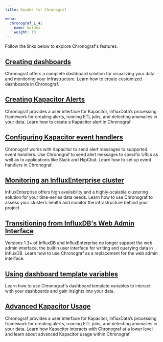 ```yaml
---
title: Guides for Chronograf

menu:
  chronograf_1_4:
    name: Guides
    weight: 10
---
```


Follow the links below to explore Chronograf's features.

## [Creating dashboards](/chronograf/v1.4/guides/create-a-dashboard/)
Chronograf offers a complete dashboard solution for visualizing your data and monitoring your infrastructure.
Learn how to create customized dashboards in Chronograf.

## [Creating Kapacitor Alerts](/chronograf/v1.4/guides/create-a-kapacitor-alert/)
Chronograf provides a user interface for Kapacitor, InfluxData’s processing framework for creating alerts, running ETL jobs, and detecting anomalies in your data.
Learn how to create a Kapacitor alert in Chronograf.

## [Configuring Kapacitor event handlers](/chronograf/v1.4/guides/configure-kapacitor-event-handlers/)
Chronograf works with Kapacitor to send alert messages to supported event handlers.
Use Chronograf to send alert messages to specific URLs as well as to applications like Slack and HipChat.
Learn how to set up event handlers in Chronograf.

## [Monitoring an InfluxEnterprise cluster](/chronograf/v1.4/guides/monitor-an-influxenterprise-cluster/)
InfluxEnterprise offers high availability and a highly-scalable clustering solution for your time-series data needs.
Learn how to use Chronograf to assess your cluster’s health and monitor the infrastructure behind your project.

## [Transitioning from InfluxDB's Web Admin Interface](/chronograf/v1.4/guides/transition-web-admin-interface/)
Versions 1.3+ of InfluxDB and InfluxEnterprise no longer support the web admin interface, the builtin user interface for writing and querying data in InfluxDB.
Learn how to use Chronograf as a replacement for the web admin interface.

## [Using dashboard template variables](/chronograf/v1.4/guides/dashboard-template-variables/)
Learn how to use Chronograf's dashboard template variables to interact with your dashboards and gain insights into your data.

## [Advanced Kapacitor Usage](/chronograf/v1.4/guides/advanced-kapacitor/)
Chronograf provides a user interface for Kapacitor, InfluxData’s processing framework for creating alerts, running ETL jobs, and detecting anomalies in your data.
Learn how Kapacitor interacts with Chronograf at a lower level and learn about advanced Kapacitor usage within Chronograf.
